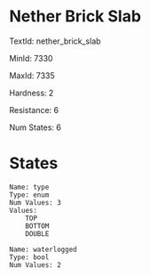 # Nether Brick Slab

TextId: nether_brick_slab

MinId: 7330

MaxId: 7335

Hardness: 2

Resistance: 6


Num States: 6

# States
```
Name: type
Type: enum
Num Values: 3
Values:
    TOP
    BOTTOM
    DOUBLE

Name: waterlogged
Type: bool
Num Values: 2
```